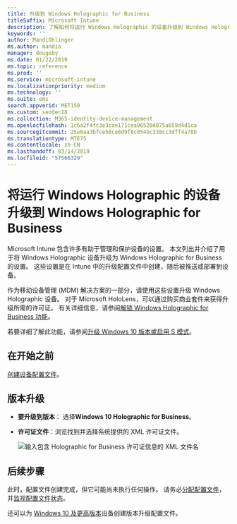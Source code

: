 ```yaml
---
title: 升级到 Windows Holographic for Business
titleSuffix: Microsoft Intune
description: 了解如何将运行 Windows Holographic 的设备升级到 Windows Holographic for Business
keywords: ''
author: MandiOhlinger
ms.author: mandia
manager: dougeby
ms.date: 01/22/2019
ms.topic: reference
ms.prod: ''
ms.service: microsoft-intune
ms.localizationpriority: medium
ms.technology: ''
ms.suite: ems
search.appverid: MET150
ms.custom: seodec18
ms.collection: M365-identity-device-management
ms.openlocfilehash: 1c6a2f4fc3e3cae171cea96520d075a659d4d1ca
ms.sourcegitcommit: 25e6aa3bfce58ce8d9f8c054bc338cc3dff4a78b
ms.translationtype: MTE75
ms.contentlocale: zh-CN
ms.lasthandoff: 03/14/2019
ms.locfileid: "57566329"
---
```

# <a name="upgrade-devices-running-windows-holographic-to-windows-holographic-for-business"></a>将运行 Windows Holographic 的设备升级到 Windows Holographic for Business

Microsoft Intune 包含许多有助于管理和保护设备的设置。 本文列出并介绍了用于将 Windows Holographic 设备升级为 Windows Holographic for Business 的设置。 这些设置是在 Intune 中的升级配置文件中创建，随后被推送或部署到设备。

作为移动设备管理 (MDM) 解决方案的一部分，请使用这些设置升级 Windows Holographic 设备。 对于 Microsoft HoloLens，可以通过购买商业套件来获得升级所需的许可证。 有关详细信息，请参阅[解锁 Windows Holographic for Business 功能](https://docs.microsoft.com/hololens/hololens-upgrade-enterprise)。

若要详细了解此功能，请参阅[升级 Windows 10 版本或启用 S 模式](edition-upgrade-configure-windows-10.md)。

## <a name="before-you-begin"></a>在开始之前

[创建设备配置文件](edition-upgrade-configure-windows-10.md#create-the-profile)。

## <a name="edition-upgrade"></a>版本升级

- **要升级到版本**： 选择**Windows 10 Holographic for Business**。
- **许可证文件**：浏览找到并选择系统提供的 XML 许可证文件。

  ![输入包含 Holographic for Business 许可证信息的 XML 文件名](media/Holographic-edition-upgrade.png)
 
## <a name="next-steps"></a>后续步骤

此时，配置文件创建完成，但它可能尚未执行任何操作。 请务必[分配配置文件](device-profile-assign.md)，并[监视配置文件状态](device-profile-monitor.md)。

还可以为 [Windows 10 及更高版本](edition-upgrade-windows-settings.md)设备创建版本升级配置文件。

